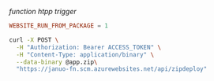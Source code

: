 
_function htpp trigger_

```cnf
WEBSITE_RUN_FROM_PACKAGE = 1
```

```bash
curl -X POST \
  -H "Authorization: Bearer ACCESS_TOKEN" \
  -H "Content-Type: application/binary" \
  --data-binary @app.zip\
  "https://januo-fn.scm.azurewebsites.net/api/zipdeploy"
```
